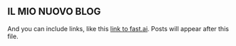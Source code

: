 ## IL MIO NUOVO BLOG

And you can include links, like this [link to fast.ai](https://www.fast.ai). Posts will appear after this file. 
